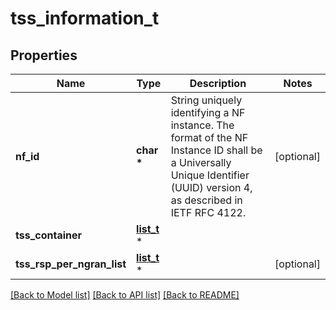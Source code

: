 # tss_information_t

## Properties
Name | Type | Description | Notes
------------ | ------------- | ------------- | -------------
**nf_id** | **char \*** | String uniquely identifying a NF instance. The format of the NF Instance ID shall be a  Universally Unique Identifier (UUID) version 4, as described in IETF RFC 4122.   | [optional] 
**tss_container** | [**list_t**](n2_info_content.md) \* |  | 
**tss_rsp_per_ngran_list** | [**list_t**](tss_rsp_per_ngran.md) \* |  | [optional] 

[[Back to Model list]](../README.md#documentation-for-models) [[Back to API list]](../README.md#documentation-for-api-endpoints) [[Back to README]](../README.md)


